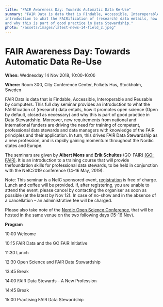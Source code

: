 ```yaml
---
title: "FAIR Awareness Day: Towards Automatic Data Re-Use"
summary: "FAIR Data is data that is Findable, Accessible, Interoperable and Reusable by computers. This full day seminar provides an 
introduction to what the FAIRification of (research) data entails, how it promotes open science (Open by default, closed as necessary) 
and why this is part of good practice in Data Stewardship."
photo: "/assets/images/latest-news-14-field_2.jpeg"
---
```


FAIR Awareness Day: Towards Automatic Data Re-Use
===========================

**When:** Wednesday 14 Nov 2018, 10:00-16:00 

**Where:** Room 300, City Conference Center, Folkets Hus, Stockholm, Sweden

FAIR Data is data that is Findable, Accessible, Interoperable and Reusable by computers. This full day seminar provides an introduction to
what the FAIRification of (research) data entails, how it promotes open science (Open by default, closed as necessary) and why this is 
part of good practice in Data Stewardship. Moreover, new requirements from national and international funders are driving the need for 
training of competent, professional data stewards and data managers with knowledge of the FAIR principles and their application. In turn,
this drives FAIR Data Stewardship as a new profession, and is rapidly gaining momentum throughout the Nordic states and Europe. 

The seminars are given by **Albert Mons** and **Erik Schultes** (GO-FAIR) [(GO-FAIR)](https://www.go-fair.org/). It is an introduction to a training course that will provide thefoundation skills for professional data stewards, to be held in conjunction with the NeIC2019 
conference (14-16 May, 2019).

Note: This seminar is a NeIC sponsored event, [registration](https://indico.neic.no/event/22/registrations/5/) is free of charge. Lunch and coffee will be provided. If, after registering, 
you are unable to attend the event, please cancel by contacting the organiser as soon as possible (at the latest by Nov 12). In case of
no-show and in the absence of a cancellation – an administrative fee will be charged.

Please also take note of the [Nordic Open Science Conference](https://www.vr.se/english/just-now/events/all-events/calendar-events/2018-08-23-nordic-open-science-conference.html), that will be hosted in the same venue on the two following days (15-16 Nov).

**Program**

10:00 Welcome

10:15 FAIR Data and the GO FAIR Initiative

11:30 Lunch

12:30 Open Science and FAIR Data Stewardship

13:45 Break

14:00 FAIR Data Stewards - A New Profession

14:45 Break

15:00 Practising FAIR Data Stewardship

